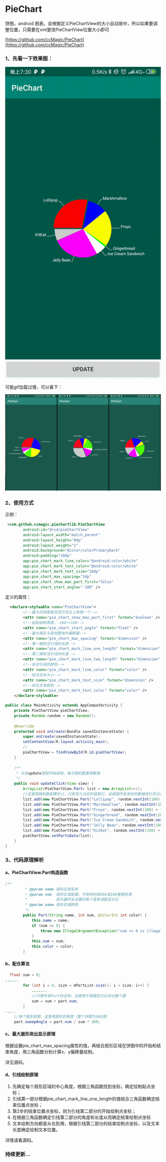 # PieChart

饼图，android 图表。会根据定义PieChartView的大小自动居中，所以如果要调整位置，只需要在xml更改PieChartView位置大小即可

[https://github.com/ccMagic/PieChart](https://github.com/ccMagic/PieChart)

### 1、先看一下效果图：

![gif图](pictures/device-2019-07-18-193046-min.gif)



可能gif加载过慢，可以看下：

![饼图展示](pictures/深度截图_选择区域_20190718200229.png)

### 2、使用方式

示例：

```xml
 <com.github.ccmagic.piechartlib.PieChartView
        android:id="@+id/pieChartView"
        android:layout_width="match_parent"
        android:layout_height="0dp"
        android:layout_weight="1"
        android:background="@color/colorPrimaryDark"
        android:padding="10dp"
        app:pie_chart_mark_line_color="@android:color/white"
        app:pie_chart_mark_text_color="@android:color/white"
        app:pie_chart_mark_text_size="10dp"
        app:pie_chart_max_spacing="3dp"
        app:pie_chart_show_max_part_first="false"
        app:pie_chart_start_angle="-180" />
```

定义的属性：

```xml
  <declare-styleable name="PieChartView">
        <!--最大的饼图是否显示在左上角第一个-->
        <attr name="pie_chart_show_max_part_first" format="boolean" />
        <!--起始绘制角度，-180~+180-->
        <attr name="pie_chart_start_angle" format="float" />
        <!--最大扇区与其他整体的偏移量-->
        <attr name="pie_chart_max_spacing" format="dimension" />
        <!--第一根标注引线的长度-->
        <attr name="pie_chart_mark_line_one_length" format="dimension" />
        <!--第二根标注引线的长度-->
        <attr name="pie_chart_mark_line_two_length" format="dimension" />
        <!--标注引线的颜色-->
        <attr name="pie_chart_mark_line_color" format="color" />
        <!--标注文本大小-->
        <attr name="pie_chart_mark_text_size" format="dimension" />
        <!--标注文本颜色-->
        <attr name="pie_chart_mark_text_color" format="color" />
    </declare-styleable>
```

```java
public class MainActivity extends AppCompatActivity {
    private PieChartView pieChartView;
    private Random random = new Random();

    @Override
    protected void onCreate(Bundle savedInstanceState) {
        super.onCreate(savedInstanceState);
        setContentView(R.layout.activity_main);
        //
        pieChartView = findViewById(R.id.pieChartView);
    }

    /**
     * 点击update按钮开始绘制，每次随机数更换数值
     */
    public void updateClick(View view) {
        ArrayList<PieChartView.Part> list = new ArrayList<>();
        //这里用随机数配置份儿，只是写入对应的值就行，会根据所有添加的数据进行百分比配置
        list.add(new PieChartView.Part("Lollipop", random.nextInt(100) + 1, Color.RED));
        list.add(new PieChartView.Part("Marshmallow", random.nextInt(100) + 1, Color.BLUE));
        list.add(new PieChartView.Part("Froyo", random.nextInt(100) + 1, Color.YELLOW));
        list.add(new PieChartView.Part("Gingerbread", random.nextInt(100) + 1, Color.GREEN));
        list.add(new PieChartView.Part("Ice Cream Sandwich", random.nextInt(100) + 1, Color.WHITE));
        list.add(new PieChartView.Part("Jelly Bean", random.nextInt(100) + 1, Color.MAGENTA));
        list.add(new PieChartView.Part("KitKat", random.nextInt(100) + 1, Color.LTGRAY));
        pieChartView.setPartsData(list);
    }
}
```

### 3、代码原理解析

#### a、PieChartView.Part构造函数

```java
/**
         * @param name 扇形区域名称
         * @param num  扇形区域配置，不用特别按360或100整额处理
         *             因为最终会设置的每个值来调配百分比
         * @param name 扇形区域颜色
         */
        public Part(String name, int num, @ColorInt int color) {
            this.name = name;
            if (num <= 0) {
                throw new IllegalArgumentException("num <= 0 is illegal");
            }
            this.num = num;
            this.color = color;
        }
```

#### b、配合算法

```java
  float sum = 0;
......
        for (int i = 0, size = mPartList.size(); i < size; i++) {
            .......
            //计算所有Part的总和，后面用于根据百分比划分整个圆
            sum = sum + part.num;
        }
.....
    //单个扇形配额，这里用扇形的角度（整个饼图为360度）
    part.sweepAngle = part.num / sum * 360;

```

#### c、最大扇形突出显示原理

根据设置pie_chart_max_spacing属性的值，再结合扇形区域在饼图中的开始和结束角度，用三角函数分别计算x、y偏移量绘制。

详见源码。

#### d、引线绘制原理

1. 先确定每个扇形区域的中心角度，根据三角函数找到坐标，确定绘制起点坐标；
2. 引线第一部分根据pie_chart_mark_line_one_length的值结合三角函数确定结束位置点坐标；
3. 第2步的结束位置点坐标，则为引线第二部分的开始绘制点坐标；
4. 在根据三角函数确定引线第二部分的角度和长度从而确定结束绘制点坐标
5. 文本绘制方向都是从左到用，根据引线第二部分的结束绘制点坐标，以及文本长度确定绘制文本位置。

详情请看源码。

### 持续更新...
